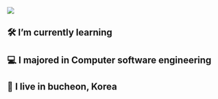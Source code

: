 
<img src="https://user-images.githubusercontent.com/89007102/200245597-da4f0c87-2221-4801-a6a9-ad64afe8332c.jpeg">

<h2> 🛠 I’m currently learning </h2>
<h2> 💻 I majored in Computer software engineering </h2>
<h2> 🏡 I live in bucheon, Korea </h2>
